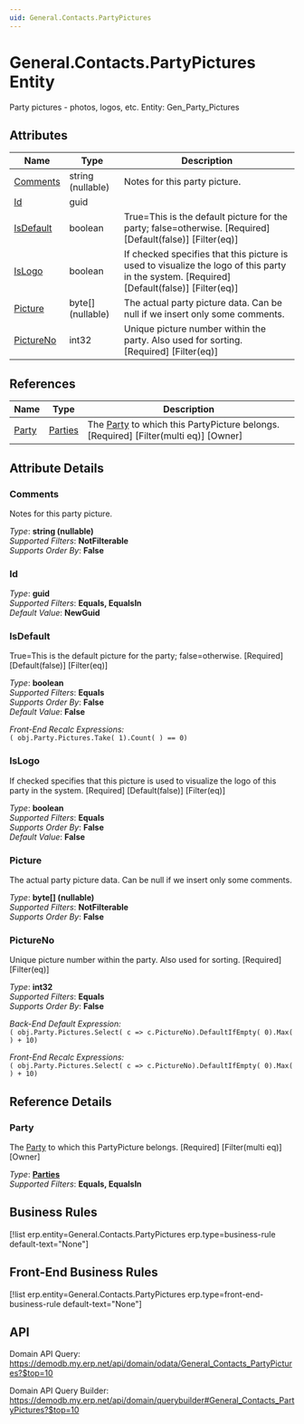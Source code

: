 ```yaml
---
uid: General.Contacts.PartyPictures
---
```

# General.Contacts.PartyPictures Entity

Party pictures - photos, logos, etc. Entity: Gen_Party_Pictures

## Attributes

| Name | Type | Description |
| ---- | ---- | --- |
| [Comments](General.Contacts.PartyPictures.md#comments) | string (nullable) | Notes for this party picture. 
| [Id](General.Contacts.PartyPictures.md#id) | guid |  
| [IsDefault](General.Contacts.PartyPictures.md#isdefault) | boolean | True=This is the default picture for the party; false=otherwise. [Required] [Default(false)] [Filter(eq)] 
| [IsLogo](General.Contacts.PartyPictures.md#islogo) | boolean | If checked specifies that this picture is used to visualize the logo of this party in the system. [Required] [Default(false)] [Filter(eq)] 
| [Picture](General.Contacts.PartyPictures.md#picture) | byte[] (nullable) | The actual party picture data. Can be null if we insert only some comments. 
| [PictureNo](General.Contacts.PartyPictures.md#pictureno) | int32 | Unique picture number within the party. Also used for sorting. [Required] [Filter(eq)] 

## References

| Name | Type | Description |
| ---- | ---- | --- |
| [Party](General.Contacts.PartyPictures.md#party) | [Parties](General.Contacts.Parties.md) | The [Party](General.Contacts.PartyPictures.md#party) to which this PartyPicture belongs. [Required] [Filter(multi eq)] [Owner] |


## Attribute Details

### Comments

Notes for this party picture.

_Type_: **string (nullable)**  
_Supported Filters_: **NotFilterable**  
_Supports Order By_: **False**  

### Id

_Type_: **guid**  
_Supported Filters_: **Equals, EqualsIn**  
_Default Value_: **NewGuid**  

### IsDefault

True=This is the default picture for the party; false=otherwise. [Required] [Default(false)] [Filter(eq)]

_Type_: **boolean**  
_Supported Filters_: **Equals**  
_Supports Order By_: **False**  
_Default Value_: **False**  

_Front-End Recalc Expressions:_  
`( obj.Party.Pictures.Take( 1).Count( ) == 0)`
### IsLogo

If checked specifies that this picture is used to visualize the logo of this party in the system. [Required] [Default(false)] [Filter(eq)]

_Type_: **boolean**  
_Supported Filters_: **Equals**  
_Supports Order By_: **False**  
_Default Value_: **False**  

### Picture

The actual party picture data. Can be null if we insert only some comments.

_Type_: **byte[] (nullable)**  
_Supported Filters_: **NotFilterable**  
_Supports Order By_: **False**  

### PictureNo

Unique picture number within the party. Also used for sorting. [Required] [Filter(eq)]

_Type_: **int32**  
_Supported Filters_: **Equals**  
_Supports Order By_: **False**  

_Back-End Default Expression:_  
`( obj.Party.Pictures.Select( c => c.PictureNo).DefaultIfEmpty( 0).Max( ) + 10)`

_Front-End Recalc Expressions:_  
`( obj.Party.Pictures.Select( c => c.PictureNo).DefaultIfEmpty( 0).Max( ) + 10)`

## Reference Details

### Party

The [Party](General.Contacts.PartyPictures.md#party) to which this PartyPicture belongs. [Required] [Filter(multi eq)] [Owner]

_Type_: **[Parties](General.Contacts.Parties.md)**  
_Supported Filters_: **Equals, EqualsIn**  



## Business Rules

[!list erp.entity=General.Contacts.PartyPictures erp.type=business-rule default-text="None"]

## Front-End Business Rules

[!list erp.entity=General.Contacts.PartyPictures erp.type=front-end-business-rule default-text="None"]

## API

Domain API Query:
<https://demodb.my.erp.net/api/domain/odata/General_Contacts_PartyPictures?$top=10>

Domain API Query Builder:
<https://demodb.my.erp.net/api/domain/querybuilder#General_Contacts_PartyPictures?$top=10>


